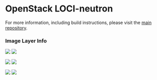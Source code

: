 # OpenStack LOCI-neutron

For more information, including build instructions, please visit the [main repository](https://github.com/openstack/loci).

### Image Layer Info
[![](https://images.microbadger.com/badges/version/yaodu/neutron:latest.svg)](https://microbadger.com/images/yaodu/neutron:latest "yaodu/neutron:latest") [![](https://images.microbadger.com/badges/image/yaodu/neutron:latest.svg)](https://microbadger.com/images/yaodu/neutron:latest "yaodu/neutron:latest")

[![](https://images.microbadger.com/badges/version/yaodu/neutron:ubuntu.svg)](https://microbadger.com/images/yaodu/neutron:ubuntu "yaodu/neutron:ubuntu") [![](https://images.microbadger.com/badges/image/yaodu/neutron:ubuntu.svg)](https://microbadger.com/images/yaodu/neutron:ubuntu "yaodu/neutron:ubuntu")

[![](https://images.microbadger.com/badges/version/yaodu/neutron:centos.svg)](https://microbadger.com/images/yaodu/neutron:centos "yaodu/neutron:centos") [![](https://images.microbadger.com/badges/image/yaodu/neutron:centos.svg)](https://microbadger.com/images/yaodu/neutron:centos "yaodu/neutron:centos")
